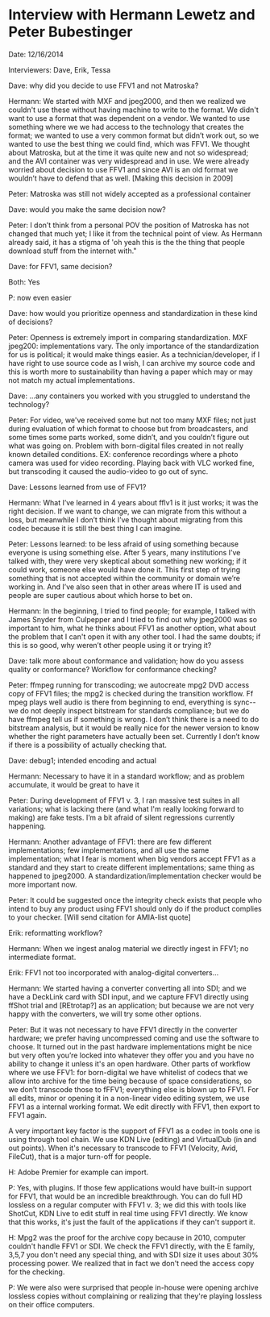 # Interview with Hermann Lewetz and Peter Bubestinger

Date: 12/16/2014

Interviewers: Dave, Erik, Tessa

Dave: why did you decide to use FFV1 and not Matroska?

Hermann: We started with MXF and jpeg2000, and then we realized we couldn't use these without having machine to write to the format. We didn't want to use a format that was dependent on a vendor. We wanted to use something where we we had access to the technology that creates the format; we wanted to use a very common format but didn’t work out, so we wanted to use the best thing we could find, which was FFV1. We thought about Matroska, but at the time it was quite new and not so widespread; and the AVI container was very widespread and in use.  We were already worried about decision to use FFV1 and since AVI is an old format we wouldn’t have to defend that as well. [Making this decision in 2009]

Peter: Matroska was still not widely accepted as a professional container

Dave: would you make the same decision now?

Peter: I don’t think from a personal POV the position of Matroska has not changed that much yet; I like it from the technical point of view. As Hermann already said, it has a stigma of 'oh yeah this is the the thing that people download stuff from the internet with."

Dave: for FFV1, same decision?

Both: Yes

P: now even easier

Dave: how would you prioritize openness and standardization in these kind of decisions?

Peter:  Openness is extremely import in comparing standardization.  MXF jpeg200: implementations vary.  The only importance of the standardization for us is political; it would make things easier. As a technician/developer, if I have right to use source code as I wish, I can archive my source code and this is worth more to sustainability than having a paper which may or may not match my actual implementations.

Dave:  ...any containers you worked with you struggled to understand the technology?

Peter: For video, we've received some but not too many MXF files; not just during evaluation of which format to choose but from broadcasters, and some times some parts worked, some didn’t, and you couldn’t figure out what was going on. Problem with born-digital files created in not really known detailed conditions.  EX: conference recordings where a photo camera was used for video recording. Playing back with VLC worked fine, but transcoding it caused the audio-video to go out of sync.

Dave:  Lessons learned from use of FFV1?

Hermann: What I’ve learned in 4 years about fflv1 is it just works; it was the right decision. If we want to change, we can migrate from this without a loss, but meanwhile I don’t think I’ve thought about migrating from this codec because it is still the best thing I can imagine.

Peter: Lessons learned: to be less afraid of using something because everyone is using something else. After 5 years, many institutions I’ve talked with, they were very skeptical about something new working; if it could work, someone else would have done it.  This first step of trying something that is not accepted within the community or domain we’re working in.  And I’ve also seen that in other areas where IT is used and people are super cautious about which horse to bet on.

Hermann: In the beginning, I tried to find people; for example, I talked with James Snyder from Culpepper and I tried to find out why jpeg2000 was so important to him, what he thinks about FFV1 as another option, what about the problem that I can't open it with any other tool.  I had the same doubts; if this is so good, why weren’t other people using it or trying it?

Dave: talk more about conformance and validation; how do you assess quality or conformance? Workflow for conformance checking?

Peter:  ffmpeg running for transcoding; we autocreate mpg2 DVD access copy of FFV1 files; the mpg2 is checked during the transition workflow. Ff mpeg plays well audio is there from beginning to end, everything is sync--we do not deeply inspect bitstream for standards compliance; but we do have ffmpeg tell us if something is wrong. I don’t think there is a need to do bitstream analysis, but it would be really nice for the newer version to know whether the right parameters have actually been set. Currently I don’t know if there is a possibility of actually checking that.

Dave: debug1; intended encoding and actual

Hermann: Necessary to have it in a standard workflow; and as problem accumulate, it would be great to have it

Peter: During development of FFV1 v. 3, I ran massive test suites in all variations; what is lacking there (and what I'm really looking forward to making) are fake tests.  I’m a bit afraid of silent regressions currently happening.

Hermann: Another advantage of FFV1: there are few different implementations; few implementations, and all use the same implementation; what I fear is moment when big vendors accept FFV1 as a standard and they start to create different implementations; same thing as happened to jpeg2000.  A standardization/implementation checker would be more important now.

Peter: It could be suggested once the integrity check exists that people who intend to buy any product using FFV1 should only do if the product complies to your checker. [Will send citation for AMIA-list quote]

Erik:  reformatting workflow?

Hermann: When we ingest analog material we directly ingest in FFV1; no intermediate format.

Erik:  FFV1 not too incorporated with analog-digital converters...

Hermann: We started having a converter converting all into SDI; and we have a DeckLink card with SDI input, and we capture FFV1 directly using ffShot trial and [REtrotap?] as an application; but because we are not very happy with the converters, we will try some other options.

Peter: But it was not necessary to have FFV1 directly in the converter hardware; we prefer having uncompressed coming and use the software to choose.  It turned out in the past hardware implementations might be nice but very often you’re locked into whatever they offer you and you have no ability to change it unless it's an open hardware. Other parts of workflow where we use FFV1: for born-digital we have whitelist of codecs that we allow into archive for the time being because of space considerations, so we don’t transcode those to fFFV1; everything else is blown up to FFV1. For all edits, minor or opening it in a non-linear video editing system, we use FFV1 as a internal working format. We edit directly with FFV1, then export to FFV1 again.

A very important key factor is the support of FFV1 as a codec in tools one is using through tool chain. We use KDN Live (editing) and VirtualDub (in and out points).  When it's necessary to transcode to FFV1 (Velocity, Avid, FileCut), that is a major turn-off for people.

H: Adobe Premier for example can import.

P: Yes, with plugins.  If those few applications would have built-in support for FFV1, that would be an incredible breakthrough.  You can do full HD lossless on a regular computer with FFV1 v. 3; we did this with tools like ShotCut, KDN Live to edit stuff in real time using FFV1 directly. We know that this works, it's just the fault of the applications if they can't support it.

H: Mpg2 was the proof for the archive copy because in 2010, computer couldn't handle FFV1 or SDI.  We check the FFV1 directly, with the E family, 3,5,7 you don't need any special thing, and with SDI size it uses about 30% processing power. We realized that in fact we don't need the access copy for the checking.

P: We were also were surprised that people in-house were opening archive lossless copies without complaining or realizing that they're playing lossless on their office computers.




